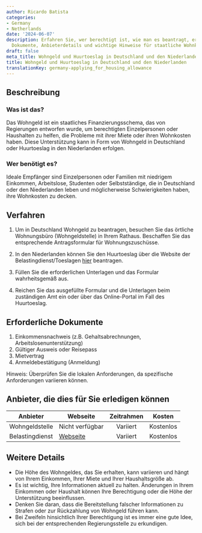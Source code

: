 ```yaml
---
author: Ricardo Batista
categories:
- Germany
- Netherlands
date: '2024-06-07'
description: Erfahren Sie, wer berechtigt ist, wie man es beantragt, erforderliche
  Dokumente, Anbieterdetails und wichtige Hinweise für staatliche Wohnkostenunterstützung.
draft: false
meta_title: Wohngeld und Huurtoeslag in Deutschland und den Niederlanden
title: Wohngeld und Huurtoeslag in Deutschland und den Niederlanden
translationKey: germany-applying_for_housing_allowance
---
```



## Beschreibung
### Was ist das?
Das Wohngeld ist ein staatliches Finanzierungsschema, das von Regierungen entworfen wurde, um berechtigten Einzelpersonen oder Haushalten zu helfen, die Probleme mit ihrer Miete oder ihren Wohnkosten haben. Diese Unterstützung kann in Form von Wohngeld in Deutschland oder Huurtoeslag in den Niederlanden erfolgen.

### Wer benötigt es?
Ideale Empfänger sind Einzelpersonen oder Familien mit niedrigem Einkommen, Arbeitslose, Studenten oder Selbstständige, die in Deutschland oder den Niederlanden leben und möglicherweise Schwierigkeiten haben, ihre Wohnkosten zu decken.

## Verfahren

1. Um in Deutschland Wohngeld zu beantragen, besuchen Sie das örtliche Wohnungsbüro (Wohngeldstelle) in Ihrem Rathaus. Beschaffen Sie das entsprechende Antragsformular für Wohnungszuschüsse.

2. In den Niederlanden können Sie den Huurtoeslag über die Website der Belastingdienst/Toeslagen [hier](https://www.belastingdienst.nl/wps/wcm/connect/nl/toeslagen/content/huurtoeslag-aanvragen) beantragen.
   
3. Füllen Sie die erforderlichen Unterlagen und das Formular wahrheitsgemäß aus.
   
4. Reichen Sie das ausgefüllte Formular und die Unterlagen beim zuständigen Amt ein oder über das Online-Portal im Fall des Huurtoeslag.

## Erforderliche Dokumente
1. Einkommensnachweis (z.B. Gehaltsabrechnungen, Arbeitslosenunterstützung)
2. Gültiger Ausweis oder Reisepass
3. Mietvertrag
4. Anmeldebestätigung (Anmeldung)

Hinweis: Überprüfen Sie die lokalen Anforderungen, da spezifische Anforderungen variieren können.

## Anbieter, die dies für Sie erledigen können

| Anbieter        |     Webseite     |     Zeitrahmen    |       Kosten      |
| --------------- | --------------- |  :-------------: | :-------------: |
| Wohngeldstelle  |  Nicht verfügbar           |      Variiert      |        Kostenlos     |
| Belastingdienst |  [Webseite](https://www.belastingdienst.nl/wps/wcm/connect/nl/toeslagen/content/huurtoeslag-aanvragen) | Variiert | Kostenlos |

## Weitere Details
- Die Höhe des Wohngeldes, das Sie erhalten, kann variieren und hängt von Ihrem Einkommen, Ihrer Miete und Ihrer Haushaltsgröße ab.
- Es ist wichtig, Ihre Informationen aktuell zu halten. Änderungen in Ihrem Einkommen oder Haushalt können Ihre Berechtigung oder die Höhe der Unterstützung beeinflussen.
- Denken Sie daran, dass die Bereitstellung falscher Informationen zu Strafen oder zur Rückzahlung von Wohngeld führen kann.
- Bei Zweifeln hinsichtlich Ihrer Berechtigung ist es immer eine gute Idee, sich bei der entsprechenden Regierungsstelle zu erkundigen.
